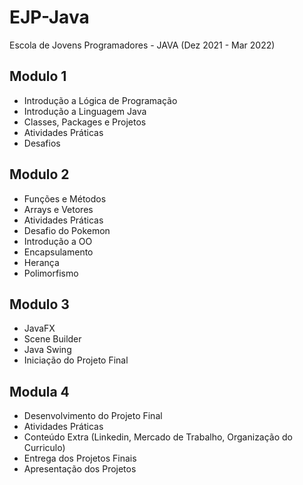 # EJP-Java
Escola de Jovens Programadores - JAVA (Dez 2021 - Mar 2022)

## Modulo 1
- Introdução a Lógica de Programação
- Introdução a Linguagem Java
- Classes, Packages e Projetos
- Atividades Práticas
- Desafios

## Modulo 2
- Funções e Métodos
- Arrays e Vetores
- Atividades Práticas
- Desafio do Pokemon
- Introdução a OO
- Encapsulamento
- Herança
- Polimorfismo

## Modulo 3
- JavaFX
- Scene Builder
- Java Swing
- Iniciação do Projeto Final

## Modula 4
- Desenvolvimento do Projeto Final
- Atividades Práticas
- Conteúdo Extra (Linkedin, Mercado de Trabalho, Organização do Curriculo)
- Entrega dos Projetos Finais
- Apresentação dos Projetos
